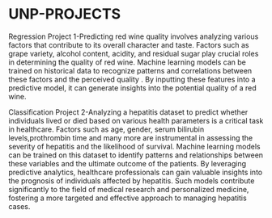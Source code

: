 # UNP-PROJECTS

Regression Project 1-Predicting red wine quality involves analyzing various factors that contribute to its overall character and taste. Factors such as grape variety, alcohol content, acidity, and residual sugar play crucial roles in determining the quality of red wine. Machine learning models can be trained on historical data to recognize patterns and correlations between these factors and the perceived quality . By inputting these features into a predictive model, it can generate insights into the potential quality of a red wine.

Classification Project 2-Analyzing a hepatitis dataset to predict whether individuals lived or died based on various health parameters is a critical task in healthcare. Factors such as age, gender, serum bilirubin levels,prothrombin time and many more are instrumental in assessing the severity of hepatitis and the likelihood of survival. Machine learning models can be trained on this dataset to identify patterns and relationships between these variables and the ultimate outcome of the patients. By leveraging predictive analytics, healthcare professionals can gain valuable insights into the prognosis of individuals affected by hepatitis. Such models contribute significantly to the field of medical research and personalized medicine, fostering a more targeted and effective approach to managing hepatitis cases.
